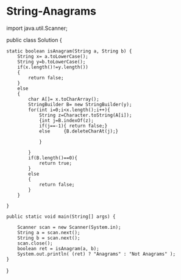 # String-Anagrams
import java.util.Scanner;

public class Solution {

    static boolean isAnagram(String a, String b) {
        String x= a.toLowerCase();
        String y=b.toLowerCase();
        if(x.length()!=y.length())
        {
            return false;
        }
        else
        {
            char A[]= x.toCharArray();
            StringBuilder B= new StringBuilder(y);
            for(int i=0;i<x.length();i++){
                String z=Character.toString(A[i]);
                {int j=B.indexOf(z);
                if(j==-1){ return false;}
                else     {B.deleteCharAt(j);}
              
                }
                              
            }
            if(B.length()==0){
                return true;
            }
            else
            {
                return false;
            }
        }
       
    }

    public static void main(String[] args) {
    
        Scanner scan = new Scanner(System.in);
        String a = scan.next();
        String b = scan.next();
        scan.close();
        boolean ret = isAnagram(a, b);
        System.out.println( (ret) ? "Anagrams" : "Not Anagrams" );
    }
}
